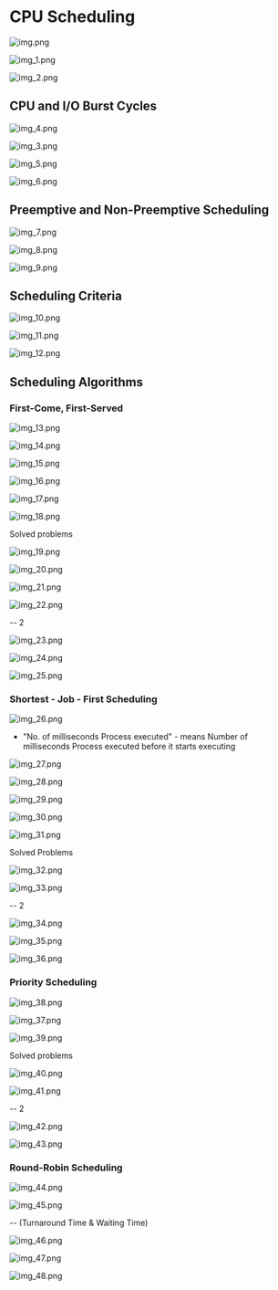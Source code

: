 # CPU Scheduling

![img.png](img.png)

![img_1.png](img_1.png)

![img_2.png](img_2.png)

## CPU and I/O Burst Cycles

![img_4.png](img_4.png)

![img_3.png](img_3.png)

![img_5.png](img_5.png)

![img_6.png](img_6.png)

## Preemptive and Non-Preemptive Scheduling

![img_7.png](img_7.png)

![img_8.png](img_8.png)

![img_9.png](img_9.png)

## Scheduling Criteria

![img_10.png](img_10.png)

![img_11.png](img_11.png)

![img_12.png](img_12.png)

## Scheduling Algorithms

### First-Come, First-Served

![img_13.png](img_13.png)

![img_14.png](img_14.png)

![img_15.png](img_15.png)

![img_16.png](img_16.png)

![img_17.png](img_17.png)

![img_18.png](img_18.png)

Solved problems

![img_19.png](img_19.png)

![img_20.png](img_20.png)

![img_21.png](img_21.png)

![img_22.png](img_22.png)

-- 2

![img_23.png](img_23.png)

![img_24.png](img_24.png)

![img_25.png](img_25.png)

### Shortest - Job - First Scheduling

![img_26.png](img_26.png)

* "No. of milliseconds Process executed" - means 
Number of milliseconds Process executed before it starts executing
  

![img_27.png](img_27.png)

![img_28.png](img_28.png)

![img_29.png](img_29.png)

![img_30.png](img_30.png)

![img_31.png](img_31.png)

Solved Problems

![img_32.png](img_32.png)

![img_33.png](img_33.png)

-- 2

![img_34.png](img_34.png)

![img_35.png](img_35.png)

![img_36.png](img_36.png)

### Priority Scheduling

![img_38.png](img_38.png)

![img_37.png](img_37.png)

![img_39.png](img_39.png)

Solved problems

![img_40.png](img_40.png)

![img_41.png](img_41.png)

-- 2

![img_42.png](img_42.png)

![img_43.png](img_43.png)

### Round-Robin Scheduling

![img_44.png](img_44.png)

![img_45.png](img_45.png)

-- (Turnaround Time & Waiting Time)

![img_46.png](img_46.png)

![img_47.png](img_47.png)

![img_48.png](img_48.png)



